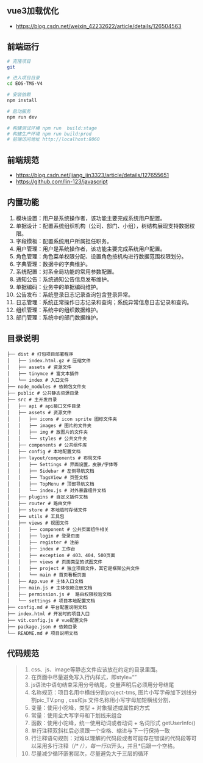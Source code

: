 

## vue3加载优化
- https://blog.csdn.net/weixin_42232622/article/details/126504563

## 前端运行

```bash
# 克隆项目
git 

# 进入项目目录
cd EOS-TMS-V4

# 安装依赖
npm install

# 启动服务
npm run dev

# 构建测试环境 npm run  build:stage
# 构建生产环境 npm run build:prod
# 前端访问地址 http://localhost:8060
```

## 前端规范
- https://blog.csdn.net/jiang_jin3323/article/details/127655651
- https://github.com/lin-123/javascript

## 内置功能

1.  模块设置：用户是系统操作者，该功能主要完成系统用户配置。
2.  单据设计：配置系统组织机构（公司、部门、小组），树结构展现支持数据权限。
3.  字段模板：配置系统用户所属担任职务。
4.  用户管理：用户是系统操作者，该功能主要完成系统用户配置。
5.  角色管理：角色菜单权限分配、设置角色按机构进行数据范围权限划分。
6.  字典管理：数据中的字典维护。
7.  系统配置：对系全局功能的常用参数配置。
8.  通知公告：系统通知公告信息发布维护。
9.  单据编码：业务中的单据编码维护。
10. 公告发布：系统登录日志记录查询包含登录异常。
11. 日志管理：系统正常操作日志记录和查询；系统异常信息日志记录和查询。
12. 组织管理：系统中的组织数据维护。
13. 部门管理：系统中的部门数据维护。



 ## 目录说明
  ```
 ├── dist # 打包项目部署程序
 │   ├── index.html.gz # 压缩文件
 │   ├── assets # 资源文件
 │   ├── tinymce # 富文本插件
 │   └── index # 入口文件
 ├── node_modules # 依赖包文件夹
 ├── public # 公共静态资源目录
 ├── src # 主开发目录
 │   ├── api # api接口文件目录
 │   ├── assets # 资源文件
 │   │   ├── icons # icon sprite 图标文件夹
 │   │   ├── images # 图片的文件夹
 │   │   ├── img # 放图片的文件夹
 │   │   └── styles # 公共文件夹
 │   ├── components # 公共组件库
 │   ├── config # 本地配置文档
 │   ├── layout/components # 布局文件
 │   │   ├── Settings # 界面设置，皮肤/字体等
 │   │   ├── Sidebar # 左侧导航文档
 │   │   ├── TagsView # 页签文档
 │   │   ├── TopMenu # 顶部导航文档
 │   │   └── index.js # 对外暴露组件文档
 │   ├── plugins # 自定义插件文档
 │   ├── router # 路由文件
 │   ├── store # 本地临时存储文件
 │   ├── utils # 工具包
 │   ├── views # 视图文件
 │   │   ├── component # 公共页面组件相关
 │   │   ├── login # 登录页面
 │   │   ├── register # 注册
 │   │   ├── index # 工作台
 │   │   ├── exception # 403、404、500页面
 │   │   ├── views # 页面类型的试图文件
 │   │   ├── project # 独立项目文件，其它是框架公共文件
 │   │   └── main # 首页看板页面
 │   ├── App.vue # 主体入口文档
 │   ├── main.js # 主体依赖注册文档
 │   ├── permission.js #  路由权限校验文档
 │   └── settings # 项目本地配置文档 
 ├── config.md # 平台配置说明文档
 ├── index.html # 开发时的项目入口
 ├── vit.config.js # vue配置文件
 ├── package.json # 依赖目录
 └── README.md # 项目说明文档
 
 ```

 ## 代码规范
  > 1. css、js、image等静态文件应该放在约定的目录里面。
  > 2. 在页面中尽量避免写入行内样式，即style=“”
  > 3. js语法中语句结束采用分号结尾，变量声明后必须用分号结尾
  > 4. 名称规范：项目名用中横线分割project-tms, 图片小写字母加下划线分割pic_TV.png , css和js 文件名称用小写字母加短横线分割，
  > 5. 变量：使用小驼峰，类型 + 对象描述或属性的方式
  > 6. 常量：使用全大写字母和下划线来组合
  > 7. 函数：使用小驼峰，统一使用动词或者动词 + 名词形式 getUserInfo()  
  > 8. 单行注释双斜杠后必须跟一个空格、缩进与下一行保持一致
  > 9. 行注释语句规则：对难以理解的代码段或者可能存在错误的代码段等可以采用多行注释（/* */），每一行以*开头，并且*后跟一个空格。
  > 10. 尽量减少循环嵌套层次，尽量避免大于三层的循环




